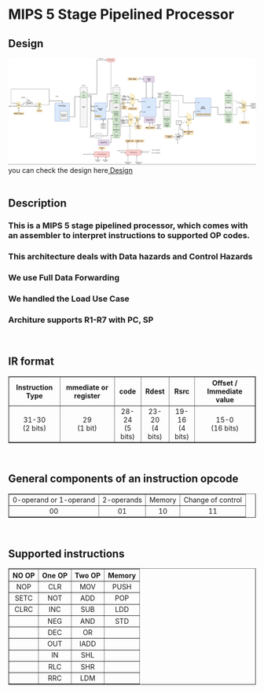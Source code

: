 # MIPS 5 Stage Pipelined Processor

## Design

<img src="arch_img.png" center>
you can check the design here<a href="Design.pdf"> Design</a>

<br>
<br>

## Description

### This is a MIPS 5 stage pipelined processor, which comes with an assembler to interpret instructions to supported OP codes.

### This architecture deals with Data hazards and Control Hazards

### We use Full Data Forwarding

### We handled the Load Use Case

### Architure supports R1-R7 with PC, SP

<br>

## IR format

<table border="1" style="text-align:center">
<tr>
<th  style="text-align:center">Instruction Type</th>
<th  style="text-align:center">mmediate or register</th>
<th  style="text-align:center">code</th>
<th  style="text-align:center">Rdest</th>
<th  style="text-align:center">Rsrc</th>
<th  style="text-align:center">Offset / Immediate value</th>
</tr>

<tr>
<td style="text-align:center">31-30 <br> (2 bits)</td>
<td style="text-align:center">29 <br> (1 bit)</td>
<td style="text-align:center"> 28-24 <br> (5 bits) </td>
<td style="text-align:center">23-20 <br> (4 bits)</td>
<td style="text-align:center"> 19-16 <br> (4 bits) </td>
<td style="text-align:center"> 15-0 <br> (16 bits) </td>
</tr>
</table>

<br>

## General components of an instruction opcode

<table border="1" style="text-align:center">
<tr>
<td style="text-align:center">0-operand or 1-operand </td>
<td style="text-align:center">2-operands</td>
<td style="text-align:center">Memory</td>
<td style="text-align:center">Change of control</td>
</tr>

<tr>
<td style="text-align:center">00</td>
<td style="text-align:center">01</td>
<td style="text-align:center">10</td>
<td style="text-align:center">11</td>
</tr>
</table>

<br>

## Supported instructions

<table border="1" style="text-align:center;width:100%">
<tr style="text-align:center">
<th  style="text-align:center">NO OP</th>
<th  style="text-align:center">One OP</th>
<th  style="text-align:center">Two OP</th>
<th  style="text-align:center">Memory</th>
</tr>

<tr>
<td style="text-align:center">NOP</td>
<td style="text-align:center">CLR</td>
<td style="text-align:center">MOV</td>
<td style="text-align:center">PUSH</td>
</tr>

<tr>
<td style="text-align:center">SETC</td>
<td style="text-align:center">NOT</td>
<td style="text-align:center">ADD</td>
<td style="text-align:center">POP</td>
</tr>

<tr>
<td style="text-align:center">CLRC</td>
<td style="text-align:center">INC</td>
<td style="text-align:center">SUB</td>
<td style="text-align:center">LDD</td>
</tr>

<tr>
<td style="text-align:center"></td>
<td style="text-align:center">NEG</td>
<td style="text-align:center">AND</td>
<td style="text-align:center">STD</td>
</tr>

<tr>
<td style="text-align:center"></td>
<td style="text-align:center">DEC</td>
<td style="text-align:center">OR</td>
<td style="text-align:center"></td>
</tr>

<tr>
<td style="text-align:center"></td>
<td style="text-align:center">OUT</td>
<td style="text-align:center">IADD</td>
<td style="text-align:center"></td>
</tr>

<tr>
<td style="text-align:center"></td>
<td style="text-align:center">IN</td>
<td style="text-align:center">SHL</td>
<td style="text-align:center"></td>
</tr>

<tr>
<td style="text-align:center"></td>
<td style="text-align:center">RLC</td>
<td style="text-align:center">SHR</td>
<td style="text-align:center"></td>
</tr>

<tr>
<td style="text-align:center"></td>
<td style="text-align:center">RRC</td>
<td style="text-align:center">LDM</td>
<td style="text-align:center"></td>
</tr>

</table>

